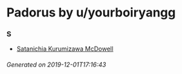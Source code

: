 # Padorus by u/yourboiryangg

### S
* [Satanichia Kurumizawa McDowell](https://github.com/shadow578/Project-Padoru/blob/master/table-of-contents/characters/SatanichiaKurumizawaMcDowell.md)

###### Generated on 2019-12-01T17:16:43
